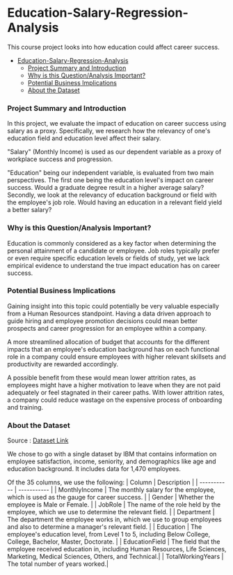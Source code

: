 # Education-Salary-Regression-Analysis
This course project looks into how education could affect career success.

- [Education-Salary-Regression-Analysis](#education-salary-regression-analysis)
    - [Project Summary and Introduction](#project-summary-and-introduction)
    - [Why is this Question/Analysis Important?](#why-is-this-questionanalysis-important)
    - [Potential Business Implications](#potential-business-implications)
    - [About the Dataset](#about-the-dataset)


### Project Summary and Introduction
In this project, we evaluate the impact of education on career success using salary as a proxy. Specifically, we research how the relevancy of one's education field and education level affect their salary. 

"Salary" (Monthly Income) is used as our dependent variable as a proxy of workplace success and progression. 

"Education" being our independent variable, is evaluated from two main perspectives. The first one being the education level's impact on career success. Would a graduate degree result in a higher average salary? Secondly, we look at the relevancy of education background or field with the employee's job role. Would having an education in a relevant field yield a better salary?

### Why is this Question/Analysis Important?
Education is commonly considered as a key factor when determining the personal attainment of a candidate or employee. Job roles typically prefer or even require specific education levels or fields of study, yet we lack empirical evidence to understand the true impact education has on career success.

### Potential Business Implications
Gaining insight into this topic could potentially be very valuable especially from a Human Resources standpoint. Having a data driven approach to guide hiring and employee promotion decisions could mean better prospects and career progression for an employee within a company.

A more streamlined allocation of budget that accounts for the different impacts that an employee's education background has on each functional role in a company could ensure employees with higher relevant skillsets and productivity are rewarded accordingly.

A possible benefit from these would mean lower attrition rates, as employees might have a higher motivation to leave when they are not paid adequately or feel stagnated in their career paths. With lower attrition rates, a company could reduce wastage on the expensive process of onboarding and training.


### About the Dataset
Source : [Dataset Link](https://www.kaggle.com/pavansubhasht/ibm-hr-analytics-attrition-dataset)

We chose to go with a single dataset by IBM that contains information on employee satisfaction, income, seniority, and demographics like age and education background. It includes data for 1,470 employees.

Of the 35 columns, we use the following:
| Column      | Description |
| ----------- | ----------- |
| MonthlyIncome       | The monthly salary for the employee, which is used as the gauge for career success.       |
| Gender              | Whether the employee is Male or Female.        |
| JobRole             | The name of the role held by the employee, which we use to determine the relevant field.        |
| Department          | The department the employee works in, which we use to group employees and also to determine a manager's relevant field.        |
| Education           | The employee's education level, from Level 1 to 5, including Below College, College, Bachelor, Master, Doctorate.        |
| EducationField      | The field that the employee received education in, including Human Resources, Life Sciences, Marketing, Medical Sciences, Others, and Technical.|
| TotalWorkingYears   | The total number of years worked.|
